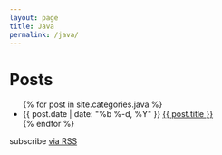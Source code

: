 ```yaml
---
layout: page
title: Java
permalink: /java/
---
```


<div class="home">

  <h1>Posts</h1>

  <ul class="posts">
    {% for post in site.categories.java %}
      <li>
      <span class="post-date">{{ post.date | date: "%b %-d, %Y" }}</span>
        <a class="post-link" href="{{ post.url | prepend: site.baseurl }}">{{ post.title }}</a>
      </li>
    {% endfor %}
  </ul>

  <p class="rss-subscribe">subscribe <a href="{{ "/feed.xml" | prepend: site.baseurl }}">via RSS</a></p>

</div>
